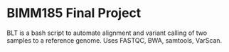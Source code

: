 # BIMM185 Final Project

BLT is a bash script to automate alignment and variant calling of two samples to a reference genome. 
Uses FASTQC, BWA, samtools, VarScan.
